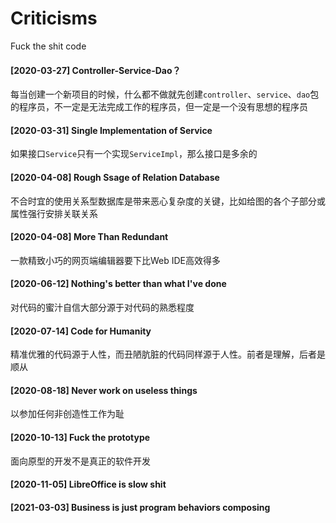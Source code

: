 # Criticisms

Fuck the shit code

#### [2020-03-27] Controller-Service-Dao？

每当创建一个新项目的时候，什么都不做就先创建`controller`、`service`、`dao`包的程序员，不一定是无法完成工作的程序员，但一定是一个没有思想的程序员

#### [2020-03-31] Single Implementation of Service

如果接口`Service`只有一个实现`ServiceImpl`，那么接口是多余的

#### [2020-04-08] Rough Ssage of Relation Database

不合时宜的使用关系型数据库是带来恶心复杂度的关键，比如给图的各个子部分或属性强行安排关联关系

#### [2020-04-08] More Than Redundant

一款精致小巧的网页端编辑器要下比Web IDE高效得多

#### [2020-06-12] Nothing's better than what I've done

对代码的蜜汁自信大部分源于对代码的熟悉程度

#### [2020-07-14] Code for Humanity

精准优雅的代码源于人性，而丑陋肮脏的代码同样源于人性。前者是理解，后者是顺从

#### [2020-08-18] Never work on useless things

以参加任何非创造性工作为耻

#### [2020-10-13] Fuck the prototype

面向原型的开发不是真正的软件开发

#### [2020-11-05] LibreOffice is slow shit

#### [2021-03-03] Business is just program behaviors composing


